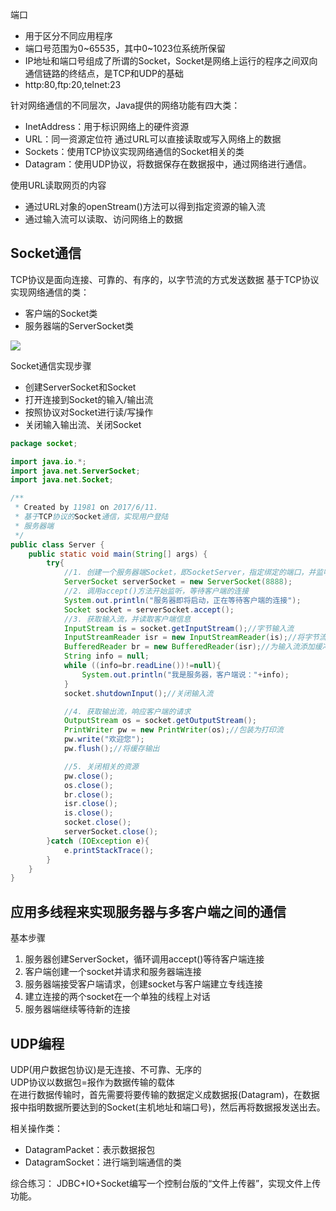 端口

* 用于区分不同应用程序
* 端口号范围为0~65535，其中0~1023位系统所保留
* IP地址和端口号组成了所谓的Socket，Socket是网络上运行的程序之间双向通信链路的终结点，是TCP和UDP的基础
* http:80,ftp:20,telnet:23

针对网络通信的不同层次，Java提供的网络功能有四大类：

* InetAddress：用于标识网络上的硬件资源
* URL：同一资源定位符 通过URL可以直接读取或写入网络上的数据
* Sockets：使用TCP协议实现网络通信的Socket相关的类
* Datagram：使用UDP协议，将数据保存在数据报中，通过网络进行通信。

使用URL读取网页的内容

* 通过URL对象的openStream()方法可以得到指定资源的输入流
* 通过输入流可以读取、访问网络上的数据

Socket通信
------------
TCP协议是面向连接、可靠的、有序的，以字节流的方式发送数据
基于TCP协议实现网络通信的类：
* 客户端的Socket类
* 服务器端的ServerSocket类

![](http://o90jubpdi.bkt.clouddn.com/Socket%E9%80%9A%E4%BF%A1%E6%A8%A1%E5%9E%8B.png)

Socket通信实现步骤
* 创建ServerSocket和Socket
* 打开连接到Socket的输入/输出流
* 按照协议对Socket进行读/写操作
* 关闭输入输出流、关闭Socket
```java
package socket;

import java.io.*;
import java.net.ServerSocket;
import java.net.Socket;

/**
 * Created by 11981 on 2017/6/11.
 * 基于TCP协议的Socket通信，实现用户登陆
 * 服务器端
 */
public class Server {
    public static void main(String[] args) {
        try{
            //1. 创建一个服务器端Socket，即SocketServer，指定绑定的端口，并监听此端口
            ServerSocket serverSocket = new ServerSocket(8888);
            //2. 调用accept()方法开始监听，等待客户端的连接
            System.out.println("服务器即将启动，正在等待客户端的连接");
            Socket socket = serverSocket.accept();
            //3. 获取输入流，并读取客户端信息
            InputStream is = socket.getInputStream();//字节输入流
            InputStreamReader isr = new InputStreamReader(is);//将字节流转化为字符流
            BufferedReader br = new BufferedReader(isr);//为输入流添加缓冲
            String info = null;
            while ((info=br.readLine())!=null){
                System.out.println("我是服务器，客户端说："+info);
            }
            socket.shutdownInput();//关闭输入流

            //4. 获取输出流，响应客户端的请求
            OutputStream os = socket.getOutputStream();
            PrintWriter pw = new PrintWriter(os);//包装为打印流
            pw.write("欢迎您");
            pw.flush();//将缓存输出

            //5. 关闭相关的资源
            pw.close();
            os.close();
            br.close();
            isr.close();
            is.close();
            socket.close();
            serverSocket.close();
        }catch (IOException e){
            e.printStackTrace();
        }
    }
}

```
应用多线程来实现服务器与多客户端之间的通信
----------
基本步骤
1. 服务器创建ServerSocket，循环调用accept()等待客户端连接
2. 客户端创建一个socket并请求和服务器端连接
3. 服务器端接受客户端请求，创建socket与客户端建立专线连接
4. 建立连接的两个socket在一个单独的线程上对话
5. 服务器端继续等待新的连接

UDP编程
-------
UDP(用户数据包协议)是无连接、不可靠、无序的  
UDP协议以数据包=报作为数据传输的载体  
在进行数据传输时，首先需要将要传输的数据定义成数据报(Datagram)，在数据报中指明数据所要达到的Socket(主机地址和端口号)，然后再将数据报发送出去。

相关操作类：
* DatagramPacket：表示数据报包
* DatagramSocket：进行端到端通信的类

综合练习：
JDBC+IO+Socket编写一个控制台版的“文件上传器”，实现文件上传功能。




